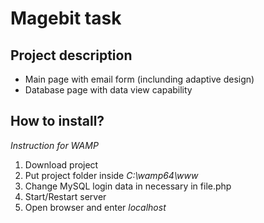 # Magebit task

## Project description
* Main page with email form (inclunding adaptive design)
* Database page with data view capability

## How to install?
*Instruction for WAMP*
1. Download project 
2. Put project folder inside  *C:\wamp64\www*
3. Change MySQL login data in necessary in file.php
4. Start/Restart server
5. Open browser and enter *localhost*
